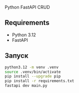 Python FastAPI CRUD

## Requirements
- Python 3.12
- FastAPI

## Запуск
```bash
python3.12 -m venv .venv
source .venv/bin/activate
pip install --upgrade pip
pip install -r requirements.txt
fastapi dev main.py
```